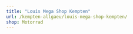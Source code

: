 ```yaml
---
title: "Louis Mega Shop Kempten"
url: /kempten-allgaeu/louis-mega-shop-kempten/
shop: Motorrad
---
```

